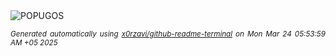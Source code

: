 <div align="justify">
<picture>
    <source media="(prefers-color-scheme: dark)" srcset="https://i.ibb.co/1YpLNjgd/output-gif.gif">
    <source media="(prefers-color-scheme: light)" srcset="https://i.ibb.co/1YpLNjgd/output-gif.gif">
    <img alt="POPUGOS" src="https://i.ibb.co/1YpLNjgd/output-gif.gif">
</picture>

<sub><i>Generated automatically using [x0rzavi/github-readme-terminal](https://github.com/x0rzavi/github-readme-terminal) on Mon Mar 24 05:53:59 AM +05 2025</i></sub>
</div>